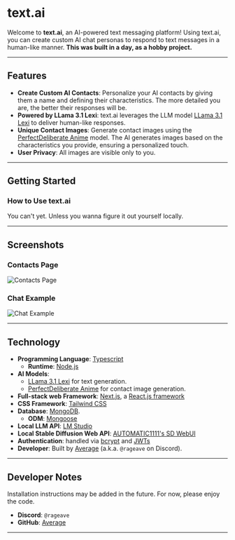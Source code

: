 # text.ai

Welcome to **text.ai**, an AI-powered text messaging platform! Using text.ai, you can create custom AI chat personas to respond to text messages in a human-like manner. **This was built in a day, as a hobby project.**

---

## Features

- **Create Custom AI Contacts**: Personalize your AI contacts by giving them a name and defining their characteristics. The more detailed you are, the better their responses will be.
- **Powered by LLama 3.1 Lexi**: text.ai leverages the LLM model [LLama 3.1 Lexi](https://huggingface.co/Orenguteng/Llama-3.1-8B-Lexi-Uncensored-V2-GGUF) to deliver human-like responses.
- **Unique Contact Images**: Generate contact images using the [PerfectDeliberate Anime](https://civitai.com/models/111274/perfectdeliberate-anime) model. The AI generates images based on the characteristics you provide, ensuring a personalized touch.
- **User Privacy**: All images are visible only to you.

---

## Getting Started

### How to Use text.ai

You can't yet. Unless you wanna figure it out yourself locally.

---

## Screenshots

### Contacts Page
![Contacts Page](https://github.com/user-attachments/assets/91a6e801-f18f-4791-87f3-5d8dbe4b1353)

### Chat Example
![Chat Example](https://github.com/user-attachments/assets/c7af6398-babc-48f9-8901-cbf78298ebf7)

---

## Technology

- **Programming Language**: [Typescript](https://www.typescriptlang.org/)
  - **Runtime**: [Node.js](https://nodejs.org/en)
- **AI Models**:
  - [LLama 3.1 Lexi](https://huggingface.co/Orenguteng/Llama-3.1-8B-Lexi-Uncensored-V2-GGUF) for text generation.
  - [PerfectDeliberate Anime](https://civitai.com/models/111274/perfectdeliberate-anime) for contact image generation.
- **Full-stack web Framework**: [Next.js](https://nextjs.org/), a [React.js framework](https://react.dev/)
- **CSS Framework**: [Tailwind CSS](https://tailwindcss.com/)
- **Database**: [MongoDB](https://www.mongodb.com/).
  - **ODM**: [Mongoose](https://mongoosejs.com/)
- **Local LLM API**: [LM Studio](https://lmstudio.ai/)
- **Local Stable Diffusion Web API**: [AUTOMATIC1111's SD WebUI](https://github.com/AUTOMATIC1111/stable-diffusion-webui)
- **Authentication**: handled via [bcrypt](https://www.npmjs.com/package/bcrypt) and [JWTs](https://jwt.io/)
- **Developer**: Built by [Average](https://github.com/RenderBr/) (a.k.a. `@rageave` on Discord).

---

## Developer Notes

Installation instructions may be added in the future. For now, please enjoy the code.

- **Discord**: `@rageave`
- **GitHub**: [Average](https://github.com/RenderBr/)

---
